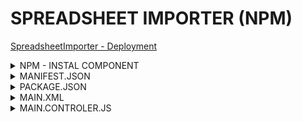 # SPREADSHEET IMPORTER (NPM)

[SpreadsheetImporter - Deployment](https://docs.spreadsheet-importer.com/pages/GettingStarted/)

<details>
    <summary>NPM - INSTAL COMPONENT</summary>

- Aller dans la racine du projet, puis

        npm install ui5-cc-spreadsheetimporter@0.33.2

    Le composant `ui5-cc-spreadsheetimporter` s'installera dans `node_modules`. Vérifier cependant que la version installer est la bonne dans le fichier `ui5.yaml`

    ```yaml
    specVersion: '2.6'
    type: module
    metadata:
    name: ui5-cc-spreadsheetimporter
    resources:
    configuration:
        paths:
        /thirdparty/customControl/spreadsheetImporter/v0_33_2/: ./dist/
    ```
  
</details>

<details>
    <summary>MANIFEST.JSON</summary>

- Aller dans le `manifest.json` et ajouter `spreadsheetImporter` ainsi que `resourceRoots` :

    ```json
    "sap.ui5": {
        "flexEnabled": false,
        "componentUsages": {
        "spreadsheetImporter": {
            "name": "cc.spreadsheetimporter.v0_33_2"
            }
        },
        "resourceRoots": {
            "cc.spreadsheetimporter.v0_33_2": "./thirdparty/customControl/spreadsheetImporter/v0_33_2"
            },
        },
        //...
    }
    ```

</details>

<details>
    <summary>PACKAGE.JSON</summary>

- Aller dans le `package.json` et ajouter `dependencies` :

    ```json
    "dependencies": {
        "ui5-cc-spreadsheetimporter": "^0.33.2"
    },
    ```
    
</details>

<details>
    <summary>MAIN.XML</summary>

- Aller dans le `main.xml` et ajouter un bouton de test :

    ```xml
    <m:Button
        text="Importer un fichier Excel"
        press="onOpenXUP" />
    ```
    
</details>

<details>
    <summary>MAIN.CONTROLER.JS</summary>

- Aller dans le `main.controller.js` et ajouter un bouton de test :

    ```js
    onOpenXUP: async function (oEvent) {
        this.getView().setBusyIndicatorDelay(0);
        this.getView().setBusy(true);
        this.spreadsheetUpload = await this.getView()
            .getController()
            .getOwnerComponent()
            .createComponent({
                usage: "spreadsheetImporter",
                async: true,
                componentData: {
                    context: this,
                    tableId: "tableOrder",
                    columns: [
                        "Ebeln",
                        "Lifnr",
                        "Matnr",
                        "Charg",
                        "Vfdat",
                        "Menge",
                        "Meins",
                        "Nobob",
                        "Nopal",
                        "Nocha",
                    ],
                    spreadsheetFileName: "Delivery.xlsx",
                    decimalSeparator: ".",
                    readAllSheets: false,
                    hidePreview: true,
                    showBackendErrorMessages: true,
                    batchSize: 300,
                    sampleData: [
                        {
                            Ebeln: "4200000010",
                            Lifnr: "TO1200",
                            Matnr: "400000",
                            Charg: "A1123A01",
                            Vfdat: "20251205",
                            Menge: 219.6,
                            Meins: "KG",
                            Nobob: "A1123A012102",
                            Nopal: "210295",
                            Nocha: "100000",
                        },
                    ],
                },
            });

        this.spreadsheetUpload.openSpreadsheetUploadDialog();
        this.getView().setBusy(false);
    },
    ```
    
</details>